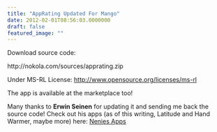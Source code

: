 ```yaml
---
title: "AppRating Updated For Mango"
date: 2012-02-01T08:56:03.0000000
draft: false
featured_image: ""
---
```


Download source code: 

<!--more-->http://nokola.com/sources/apprating.zip

Under MS-RL License: http://www.opensource.org/licenses/ms-rl


The app is available at the marketplace too! <!--more--> <p>Many thanks to <strong>Erwin Seinen</strong> for updating it and sending me back the source code! Check out his apps (as of this writing, Latitude and Hand Warmer, maybe more) here: <a title="Nenies%20Apps" href="http://www.windowsphone.com/en-US/publishers/Nenies%20Apps">Nenies Apps</a></p>